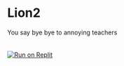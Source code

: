 # Lion2
You say bye bye to annoying teachers
<br><br><br>
[![Run on Replit](https://raw.githubusercontent.com/BinBashBanana/deploy-buttons/master/buttons/remade/replit.svg)](https://replit.com/github/thegreatestgiant/lion2)
